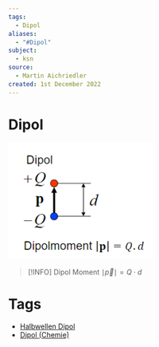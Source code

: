 ```yaml
---
tags:
  - Dipol
aliases:
  - "#Dipol"
subject:
  - ksn
source:
  - Martin Aichriedler
created: 1st December 2022
---
```


# Dipol

![](../HF_Technik/assets/Pasted%20image%2020231115092719.png)

> [!INFO] Dipol Moment
> $\mid\vec{p}\mid=Q\cdot d$


# Tags

- [Halbwellen Dipol](../HF_Technik/Halbwellen%20Dipol.md)
- [Dipol (Chemie)](../Chemie/Dipol%20(Chemie).md)